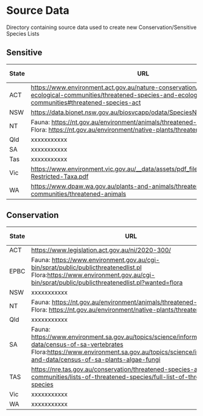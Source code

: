 # Source Data

Directory containing source data used to create new Conservation/Sensitive Species Lists

## Sensitive

| **State** | **URL**|**File Types(s)**|**Notes**|
| --------- | -------|--------------|---------|
| ACT|https://www.environment.act.gov.au/nature-conservation/conservation-and-ecological-communities/threatened-species-and-ecological-communities#threatened-species-act|Web Page|Copied to Excel/CSV|
| NSW|https://data.bionet.nsw.gov.au/biosvcapp/odata/SpeciesNames|xxxxxxxxx|xxxxxxxx|
| NT|Fauna: https://nt.gov.au/environment/animals/threatened-animals <br> Flora:  https://nt.gov.au/environment/native-plants/threatened-plants |xxxxxxxxx|xxxxxxxx|
| Qld|xxxxxxxxxxx|xxxxxxxxx|xxxxxxxx|
| SA|xxxxxxxxxxx|xxxxxxxxx|xxxxxxxx|
| Tas|xxxxxxxxxxx|xxxxxxxxx|xxxxxxxx|
| Vic|https://www.environment.vic.gov.au/__data/assets/pdf_file/0024/48831/VBA-Restricted-Taxa.pdf|PDF|xxxxxxxx|
| WA|https://www.dpaw.wa.gov.au/plants-and-animals/threatened-species-and-communities/threatened-animals|xxxxxxxxx|xxxxxxxx|

## Conservation

| **State** | **URL**|**File Type(s)**|**Notes**|
| --------- | -------|----------------|---------|
| ACT|https://www.legislation.act.gov.au/ni/2020-300/|xxxxxxxxx|xxxxxxxx|
| EPBC|Fauna: https://www.environment.gov.au/cgi-bin/sprat/public/publicthreatenedlist.pl <br> Flora:https://www.environment.gov.au/cgi-bin/sprat/public/publicthreatenedlist.pl?wanted=flora |Web page|Copied to Excel|
| NSW|xxxxxxxxxxx|xxxxxxxxx|xxxxxxxx|
| NT|Fauna: https://nt.gov.au/environment/animals/threatened-animals <br> Flora: https://nt.gov.au/environment/native-plants/threatened-plants |Web page|Copied to Excel|
| Qld|xxxxxxxxxxx|xxxxxxxxx|xxxxxxxx|
| SA|Fauna: https://www.environment.sa.gov.au/topics/science/information-and-data/census-of-sa-vertebrates <br> Flora:https://www.environment.sa.gov.au/topics/science/information-and-data/census-of-sa-plants-algae-fungi  |xxxxxxxxx|xxxxxxxx|
|TAS|https://nre.tas.gov.au/conservation/threatened-species-and-communities/lists-of-threatened-species/full-list-of-threatened-species|CSV|Download|
| Vic|xxxxxxxxxxx|xxxxxxxxx|xxxxxxxx|
| WA|xxxxxxxxxxx|xxxxxxxxx|xxxxxxxx|


